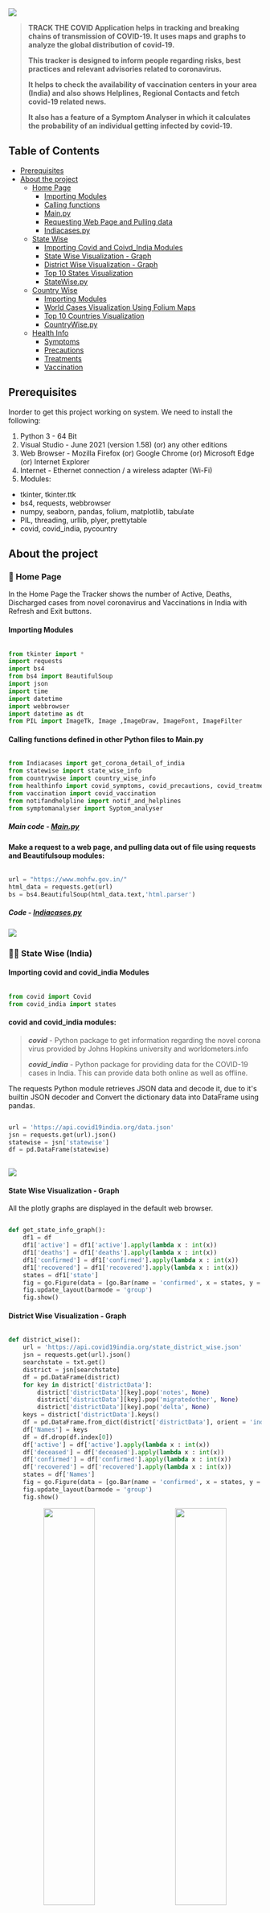 <img src="https://github.com/deepthiinduri/TRACK_THE_COVID/blob/main/TRACK_THE_COVID/TRACK%20THE%20COVID%20LOGO.png">

> **TRACK THE COVID Application helps in tracking and breaking chains of transmission of COVID-19. It uses maps and graphs to analyze the global distribution of covid-19.**
> 
> **This tracker is designed to inform people regarding risks, best practices and relevant advisories related to coronavirus.**
> 
> **It helps to check the availability of vaccination centers in your area (India) and also shows Helplines, Regional Contacts and fetch covid-19 related news.**
> 
> **It also has a feature of a Symptom Analyser in which it calculates the probability of an individual getting infected by covid-19.**


## Table of Contents

- [Prerequisites](#prerequisites)
- [About the project](#about-the-project)
  - [Home Page](#-home-page)
    - [Importing Modules](#importing-modules)
    - [Calling functions](#calling-functions-defined-in-other-python-files-to-mainpy)
    - [Main.py](#main-code---mainpy)
    - [Requesting Web Page and Pulling data](#make-a-request-to-a-web-page-and-pulling-data-out-of-file-using-requests-and-beautifulsoup-modules)
    - [Indiacases.py](#code---indiacasespy)
  - [State Wise](#-state-wise-india)
    - [Importing Covid and Coivd_India Modules](#importing-covid-and-covid_india-modules)
    - [State Wise Visualization - Graph](#state-wise-visualization---graph)
    - [District Wise Visualization - Graph](#district-wise-visualization---graph)
    - [Top 10 States Visualization](#top-10-cases-states)
    - [StateWise.py](#statewise-code---statewisepy)
  - [Country Wise](#-country-wise)
    - [Importing Modules](#importing-pycountry-and-folium-modules)
    - [World Cases Visualization Using Folium Maps](#world-cases-maps)
    - [Top 10 Countries Visualization](#top-10-cases-countries)
    - [CountryWise.py](#countrywise-code---countrywisepy)
  - [Health Info](#health-info)
    - [Symptoms](#)
    - [Precautions](#)
    - [Treatments](#)
    - [Vaccination](#)

## Prerequisites

Inorder to get this project working on system. We need to install the following:
1. Python 3 - 64 Bit
2. Visual Studio - June 2021 (version 1.58) (or) any other editions
3. Web Browser - Mozilla Firefox (or) Google Chrome (or) Microsoft Edge (or) Internet Explorer
4. Internet - Ethernet connection / a wireless adapter (Wi-Fi)
5. Modules:
* tkinter, tkinter.ttk
* bs4, requests, webbrowser
* numpy, seaborn, pandas, folium, matplotlib, tabulate
* PIL, threading, urllib, plyer, prettytable
* covid, covid_india, pycountry


## About the project

### 🏡 Home Page

In the Home Page the Tracker shows the number of Active, Deaths, Discharged cases from novel coronavirus and Vaccinations in India with Refresh and Exit buttons.

#### Importing Modules

```python

from tkinter import *
import requests
import bs4
from bs4 import BeautifulSoup
import json
import time
import datetime
import webbrowser
import datetime as dt
from PIL import ImageTk, Image ,ImageDraw, ImageFont, ImageFilter

```

#### Calling functions defined in other Python files to Main.py

```python

from Indiacases import get_corona_detail_of_india
from statewise import state_wise_info
from countrywise import country_wise_info
from healthinfo import covid_symptoms, covid_precautions, covid_treatments
from vaccination import covid_vaccination
from notifandhelpline import notif_and_helplines
from symptomanalyser import Syptom_analyser

```

##### Main code - [Main.py](https://github.com/deepthiinduri/TRACK_THE_COVID/blob/main/Main.py)

#### Make a request to a web page, and pulling data out of file using requests and Beautifulsoup modules:

```python

url = "https://www.mohfw.gov.in/"
html_data = requests.get(url)
bs = bs4.BeautifulSoup(html_data.text,'html.parser')

```

##### Code - [Indiacases.py](https://github.com/deepthiinduri/TRACK_THE_COVID/blob/main/Indiacases.py)

<img src="https://github.com/deepthiinduri/TRACK_THE_COVID/blob/main/TRACK_THE_COVID/Home%20Page.png">


### 👩‍👧 State Wise (India)
#### Importing covid and covid_india Modules

```python

from covid import Covid
from covid_india import states

```
#### covid and covid_india modules:
> ***covid*** - Python package to get information regarding the novel corona virus provided by Johns Hopkins university and worldometers.info
> 
> ***covid_india*** - Python package for providing data for the COVID-19 cases in India. This can provide data both online as well as offline.

The requests Python module retrieves JSON data and decode it, due to it's builtin JSON decoder and Convert the dictionary data into DataFrame using pandas.

```python

url = 'https://api.covid19india.org/data.json'
jsn = requests.get(url).json()
statewise = jsn['statewise']
df = pd.DataFrame(statewise)
    
```

<img src="https://github.com/deepthiinduri/TRACK_THE_COVID/blob/main/TRACK_THE_COVID/State%20Wise.png">

#### State Wise Visualization - Graph

All the plotly graphs are displayed in the default web browser.

```python

def get_state_info_graph():
    df1 = df
    df1['active'] = df1['active'].apply(lambda x : int(x))
    df1['deaths'] = df1['deaths'].apply(lambda x : int(x))
    df1['confirmed'] = df1['confirmed'].apply(lambda x : int(x))
    df1['recovered'] = df1['recovered'].apply(lambda x : int(x))
    states = df1['state']
    fig = go.Figure(data = [go.Bar(name = 'confirmed', x = states, y = df1['confirmed']),go.Bar(name = 'active', x = states, y = df1['active']),go.Bar(name = 'recovered', x = states, y = df1['recovered'])])
    fig.update_layout(barmode = 'group')
    fig.show()

```
#### District Wise Visualization - Graph

```python

def district_wise():
    url = 'https://api.covid19india.org/state_district_wise.json'
    jsn = requests.get(url).json()
    searchstate = txt.get()
    district = jsn[searchstate]
    df = pd.DataFrame(district)
    for key in district['districtData']:
        district['districtData'][key].pop('notes', None)
        district['districtData'][key].pop('migratedother', None)
        district['districtData'][key].pop('delta', None)
    keys = district['districtData'].keys()
    df = pd.DataFrame.from_dict(district['districtData'], orient = 'index').reset_index(drop=True)
    df['Names'] = keys
    df = df.drop(df.index[0])
    df['active'] = df['active'].apply(lambda x : int(x))
    df['deceased'] = df['deceased'].apply(lambda x : int(x))
    df['confirmed'] = df['confirmed'].apply(lambda x : int(x))
    df['recovered'] = df['recovered'].apply(lambda x : int(x))
    states = df['Names']
    fig = go.Figure(data = [go.Bar(name = 'confirmed', x = states, y = df['confirmed']),go.Bar(name = 'active', x = states, y = df['active']),go.Bar(name = 'recovered', x = states, y = df['recovered']),go.Bar(name = 'deceased', x = states, y = df['deceased'])])
    fig.update_layout(barmode = 'group')
    fig.show()

```

<p align="center">
  <img src="https://github.com/deepthiinduri/TRACK_THE_COVID/blob/main/TRACK_THE_COVID/State%20Wise%20Graph.png" width="45%">
&nbsp; &nbsp; &nbsp; &nbsp;
  <img src="https://github.com/deepthiinduri/TRACK_THE_COVID/blob/main/TRACK_THE_COVID/District%20Wise%20Graph.png" width="45%">
</p>

#### Top 10 Cases States

Code for Top 10 Confirmed States

```python

def top10_confirmed_states():
    df2 = df
    df2['confirmed'] = df2['confirmed'].apply(lambda x : int(x))
    df2 = df2.sort_values(by = ['confirmed'], ascending = False).head(10)
    states = df2['state']
    fig = go.Figure(data = [go.Bar(name = 'confirmed', x = states, y = df2['confirmed'])])
    fig.update_traces(marker_color = 'rgb(158,202,225)', marker_line_color = 'rgb(8,48,107)',marker_line_width = 1.5, opacity = 0.6)
    fig.update_layout(barmode = 'group',title = "Top-10 Confirmed Cases States")
    fig.show()

```

<p align="center">
  <img src="https://github.com/deepthiinduri/TRACK_THE_COVID/blob/main/TRACK_THE_COVID/Top%2010%20Confirmed%20Cases%20States.png" width="45%">
&nbsp; &nbsp; &nbsp; &nbsp;
  <img src="https://github.com/deepthiinduri/TRACK_THE_COVID/blob/main/TRACK_THE_COVID/Top%2010%20Deaths%20Cases%20States.png" width="45%">
</p>
<p align="center">
  <img src="https://github.com/deepthiinduri/TRACK_THE_COVID/blob/main/TRACK_THE_COVID/Top%2010%20%20Recovered%20Cases%20States.png" width="45%">
&nbsp; &nbsp; &nbsp; &nbsp;
  <img src="https://github.com/deepthiinduri/TRACK_THE_COVID/blob/main/TRACK_THE_COVID/Top%2010%20Active%20Cases%20States.png" width="45%">
</p>

##### Statewise Code - [StateWise.py](https://github.com/deepthiinduri/TRACK_THE_COVID/blob/main/statewise.py)


### 👩‍👩‍👧‍👧 Country Wise

#### Importing pycountry and folium modules

```python

import pycountry
import html5lib
import plyer
import urllib.request
import folium
from folium.plugins import HeatMap

```

<img src="https://github.com/deepthiinduri/TRACK_THE_COVID/blob/main/TRACK_THE_COVID/Country%20Wise.png">

#### World Cases (Maps)

Code to create folium maps

```python

def map_world():
    conn = http.client.HTTPSConnection("api.covid19api.com")
    payload = ''
    headers = {}
    conn.request("GET", "/summary", payload, headers)
    res = conn.getresponse()
    data = res.read().decode('UTF-8')
    covid1= json.loads(data)
    pd.json_normalize(covid1['Countries'],sep=",")
    df = pd.DataFrame(covid1['Countries'])
    covid2 = df.drop(columns =['CountryCode','Slug','Date','Premium'],axis=1)
    m = folium.Map(tiles="Stamen Terrain", min_zoom=1.5)
    url = 'https://raw.githubusercontent.com/python-visualization/folium/master/examples/data'
    country_shapes = f'{url}/world-countries.json'
    folium.Choropleth(geo_data=country_shapes, min_zoom=2, name='COVID-19', data=covid2, columns=['Country', 'TotalConfirmed'], key_on='feature.properties.name', fill_color='OrRd',    nan_fill_color='black',  legend_name='Total Confirmed Covid Cases',).add_to(m)

    covid2.update(covid2['TotalConfirmed'].map('Total Confirmed:{}'.format))
    covid2.update(covid2['TotalRecovered'].map('Total Recovered:{}'.format))
    coordinates = pd.read_csv('C:/Users/DELL/Documents/Folder1/countries-csv.csv')
    covid_final= pd.merge(covid2,coordinates,on='Country')

    def plotDot(point):
        folium.CircleMarker(location=[point.latitude, point.longitude],radius=5,weight=2,popup = [point.Country,point.TotalConfirmed,point.TotalRecovered],fill_color='#000000').add_to(m)
    covid_final.apply(plotDot, axis = 1)
    m.fit_bounds(m.get_bounds())
    m.save("covid_map_1.html")
    webbrowser.open("covid_map_1.html")

```

<p align="center">
  <img src="https://github.com/deepthiinduri/TRACK_THE_COVID/blob/main/TRACK_THE_COVID/COVID%20MAP%201.png" width="45%">
&nbsp; &nbsp; &nbsp; &nbsp;
  <img src="https://github.com/deepthiinduri/TRACK_THE_COVID/blob/main/TRACK_THE_COVID/COVID%20MAP%202.png" width="45%">
</p>


> **To create the maps folium module is used.**
> 
> **Folium makes easy to visualize data in Python on an interactive map. It enables both the binding of data to a map for choropleth visualizations as well as passing HTML visualizations as markers on the map.**
> 
> **Here to create the map we used two url's. One is to get the latitudes and longitudes to place all the countries and the other is to get the covid-19 data.**
> 
> **Using folium.CircleMarker method when we give the lat , long , radius ,colour ; circle is created at that specific place.**
> 
> **The created Folium map is saved as HTML file. This HTML file is opened using webbrowser.open() method.**

#### Top 10 Cases Countries

Code for Top 10 Countries(Confirmed, Deaths, Recovered, Active)

```python

def confirmed_cases_countries():
    top10_confirmed = pd.DataFrame(data.groupby('Country')['Confirmed'].sum().nlargest(10).sort_values(ascending = False))
    fig1 = px.scatter(top10_confirmed, x = top10_confirmed.index, y = 'Confirmed', size = 'Confirmed', size_max = 120,
            color = top10_confirmed.index, title = 'Top 10 Confirmed Cases Countries')
    fig1.show()
    
def confirmed_deaths_countries():
    top10_deaths = pd.DataFrame(data.groupby('Country')['Deaths'].sum().nlargest(10).sort_values(ascending = True))
    fig2 = px.bar(top10_deaths, x = 'Deaths', y = top10_deaths.index, height = 600, color = 'Deaths', orientation = 'h',
        color_continuous_scale = ['deepskyblue','red'], title = 'Top 10 Death Cases Countries')
    fig2.show()
    
def confirmed_recovered_countries():
    top10_recovered = pd.DataFrame(data.groupby('Country')['Recovered'].sum().nlargest(10).sort_values(ascending = False))
    fig3 = px.bar(top10_recovered, x = top10_recovered.index, y = 'Recovered', height = 600, color = 'Recovered',
         title = 'Top 10 Recovered Cases Countries', color_continuous_scale = px.colors.sequential.Viridis)
    fig3.show()
    
def confirmed_active_countries():
    top10_active = pd.DataFrame(data.groupby('Country')['Active'].sum().nlargest(10).sort_values(ascending = True))
    fig4 = px.bar(top10_active, x = 'Active', y = top10_active.index, height = 600, color = 'Active', orientation = 'h',
         color_continuous_scale = ['paleturquoise','blue'], title = 'Top 10 Active Cases Countries')
    fig4.show()

```

<p align="center">
  <img src="https://github.com/deepthiinduri/TRACK_THE_COVID/blob/main/TRACK_THE_COVID/Top%2010%20Confirmed%20Cases%20Countries.png" width="45%">
&nbsp; &nbsp; &nbsp; &nbsp;
  <img src="https://github.com/deepthiinduri/TRACK_THE_COVID/blob/main/TRACK_THE_COVID/Top%2010%20Death%20Cases%20Countries.png" width="45%">
</p>
<p align="center">
  <img src="https://github.com/deepthiinduri/TRACK_THE_COVID/blob/main/TRACK_THE_COVID/Top%2010%20Recovered%20Cases%20Countries.png" width="45%">
&nbsp; &nbsp; &nbsp; &nbsp;
  <img src="https://github.com/deepthiinduri/TRACK_THE_COVID/blob/main/TRACK_THE_COVID/Top%2010%20Active%20Cases%20Countries.png" width="45%">
</p>

##### Countrywise Code - [CountryWise.py](https://github.com/deepthiinduri/TRACK_THE_COVID/blob/main/countrywise.py)


### 🤒 Health Info

####
